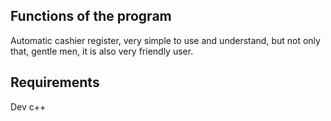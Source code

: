 ## Functions of the program
Automatic cashier register, very simple to use and understand, but not only that, gentle men, it is also very friendly user.
## Requirements
Dev c++
